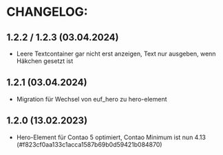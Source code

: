 # CHANGELOG:

## 1.2.2 / 1.2.3 (03.04.2024)
- Leere Textcontainer gar nicht erst anzeigen, Text nur ausgeben, wenn Häkchen gesetzt ist

## 1.2.1 (03.04.2024)
- Migration für Wechsel von euf_hero zu hero-element

## 1.2.0 (13.02.2023)
- Hero-Element für Contao 5 optimiert, Contao Minimum ist nun 4.13 (#f823cf0aa133c1acca1587b69b0d59421b084870)
